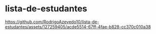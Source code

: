 # lista-de-estudantes

https://github.com/RodrigoAzevedo10/lista-de-estudantes/assets/127259405/acde5514-67ff-4fae-b828-cc370c010a38


